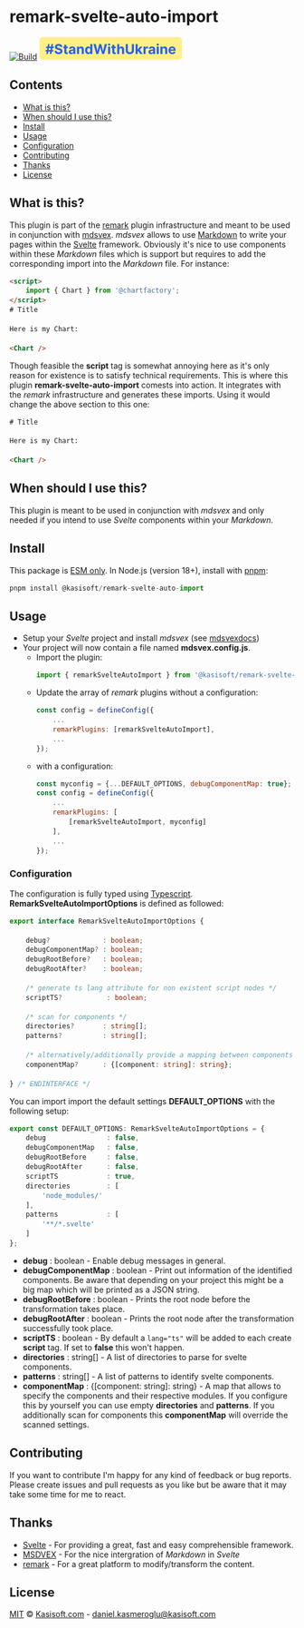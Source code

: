 # remark-svelte-auto-import

[![Build][build-badge]][build]
[![StandWithUkraine][ukraine-svg]][ukraine-readme]

## Contents

* [What is this?](#what-is-this)
* [When should I use this?](#when-should-i-use-this)
* [Install](#install)
* [Usage](#usage)
* [Configuration](#configuration)
* [Contributing](#contributing)
* [Thanks](#thanks)
* [License](#license)


## What is this?

This plugin is part of the [remark] plugin infrastructure and meant to be used in conjunction with [mdsvex].
_mdsvex_ allows to use [Markdown] to write your pages within the [Svelte] framework. 
Obviously it's nice to use components within these _Markdown_ files which is support but requires to add the corresponding import into the _Markdown_ file.
For instance:

```html
<script>
    import { Chart } from '@chartfactory';
</script>
# Title

Here is my Chart:

<Chart />
```

Though feasible the __script__ tag is somewhat annoying here as it's only reason for existence is to satisfy technical requirements.
This is where this plugin __remark-svelte-auto-import__ comests into action. 
It integrates with the _remark_ infrastructure and generates these imports.
Using it would change the above section to this one:

```html
# Title

Here is my Chart:

<Chart />
```

## When should I use this?

This plugin is meant to be used in conjunction with _mdsvex_ and only needed if you intend to use _Svelte_ components within your _Markdown_.


## Install

This package is [ESM only][esmonly]. In Node.js (version 18+), install with [pnpm]:

```js
pnpm install @kasisoft/remark-svelte-auto-import
```


## Usage

* Setup your _Svelte_ project and install _mdsvex_ (see [mdsvexdocs])
* Your project will now contain a file named __mdsvex.config.js__.
    * Import the plugin:
        ```js
        import { remarkSvelteAutoImport } from '@kasisoft/remark-svelte-auto-import';
        ```
    * Update the array of _remark_ plugins without a configuration:
        ```js
        const config = defineConfig({
            ...
            remarkPlugins: [remarkSvelteAutoImport],
            ...
        });
        ```
    * with a configuration:
        ```js
        const myconfig = {...DEFAULT_OPTIONS, debugComponentMap: true};
        const config = defineConfig({
            ...
            remarkPlugins: [
                [remarkSvelteAutoImport, myconfig]
            ],
            ...
        });
        ```

### Configuration

The configuration is fully typed using [Typescript].
__RemarkSvelteAutoImportOptions__ is defined as followed:

```typescript
export interface RemarkSvelteAutoImportOptions {
    
    debug?             : boolean;
    debugComponentMap? : boolean;
    debugRootBefore?   : boolean;
    debugRootAfter?    : boolean;
    
    /* generate ts lang attribute for non existent script nodes */
    scriptTS?           : boolean;

    /* scan for components */
    directories?       : string[];
    patterns?          : string[];
    
    /* alternatively/additionally provide a mapping between components and modules  */
    componentMap?      : {[component: string]: string};

} /* ENDINTERFACE */
```

You can import import the default settings __DEFAULT_OPTIONS__ with the following setup:

```typescript
export const DEFAULT_OPTIONS: RemarkSvelteAutoImportOptions = {
    debug               : false,
    debugComponentMap   : false,
    debugRootBefore     : false,
    debugRootAfter      : false,
    scriptTS            : true,
    directories         : [
        'node_modules/'
    ],
    patterns            : [
        '**/*.svelte'
    ]
};
```
* __debug__ : boolean - Enable debug messages in general.
* __debugComponentMap__ : boolean - Print out information of the identified components. Be aware that depending on your project this might be a big map which will be printed as a JSON string.
* __debugRootBefore__ : boolean - Prints the root node before the transformation takes place.
* __debugRootAfter__ : boolean - Prints the root node after the transformation successfully took place.
* __scriptTS__ : boolean - By default a ```lang="ts"``` will be added to each create __script__ tag. If set to __false__ this won't happen.
* __directories__ : string[] - A list of directories to parse for svelte components.
* __patterns__ : string[] - A list of patterns to identify svelte components.  
* __componentMap__ : {[component: string]: string} - A map that allows to specify the components and their respective modules. If you configure this by yourself you can use empty __directories__ and __patterns__. If you additionally scan for components this __componentMap__ will override the scanned settings.


## Contributing

If you want to contribute I'm happy for any kind of feedback or bug reports.
Please create issues and pull requests as you like but be aware that it may take some time
for me to react.


## Thanks

* [Svelte] - For providing a great, fast and easy comprehensible framework.
* [MSDVEX][mdsvex] - For the nice intergration of _Markdown_ in _Svelte_
* [remark] - For a great platform to modify/transform the content.


## License

[MIT][license] © [Kasisoft.com](https://kasisoft.com) - <daniel.kasmeroglu@kasisoft.com>


<!-- Definitions -->

[build]: https://github.com/kasisoft/remark-svelte-auto-import/actions
[build-badge]: https://github.com/kasisoft/remark-svelte-auto-import/workflows/main/badge.svg
[esmonly]: https://gist.github.com/sindresorhus/a39789f98801d908bbc7ff3ecc99d99c
[license]: https://github.com/kasisoft/remark-svelte-auto-import/blob/main/license
[markdown]: https://markdown.de/
[mdsvex]: https://mdsvex.com
[mdsvexdocs]: https://mdsvex.com/docs
[pnpm]: https://pnpm.io/
[remark]: https://github.com/remarkjs
[svelte]: https://svelte.dev/
[typescript]: https://www.typescriptlang.org/
[ukraine-readme]: https://github.com/vshymanskyy/StandWithUkraine/blob/main/docs/README.md
[ukraine-svg]: https://raw.githubusercontent.com/vshymanskyy/StandWithUkraine/main/badges/StandWithUkraine.svg

